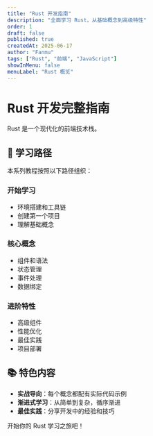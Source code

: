 ```yaml
---
title: "Rust 开发指南"
description: "全面学习 Rust，从基础概念到高级特性"
order: 1
draft: false
published: true
createdAt: 2025-06-17
author: "Fanmu"
tags: ["Rust", "前端", "JavaScript"]
showInMenu: false
menuLabel: "Rust 概览"
---
```


# Rust 开发完整指南

Rust 是一个现代化的前端技术栈。

## 🎯 学习路径

本系列教程按照以下路径组织：

### 开始学习

- 环境搭建和工具链
- 创建第一个项目
- 理解基础概念

### 核心概念

- 组件和语法
- 状态管理
- 事件处理
- 数据绑定

### 进阶特性

- 高级组件
- 性能优化
- 最佳实践
- 项目部署

## 📚 特色内容

- **实战导向**：每个概念都配有实际代码示例
- **渐进式学习**：从简单到复杂，循序渐进
- **最佳实践**：分享开发中的经验和技巧

开始你的 Rust 学习之旅吧！

